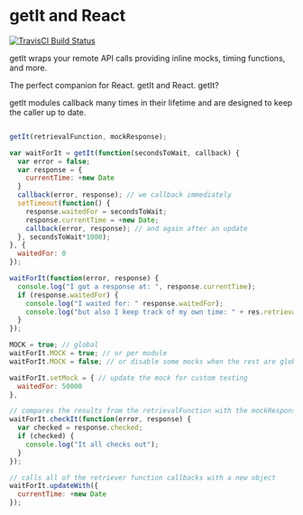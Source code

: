 getIt and React
===============

[![TravisCI Build Status](https://travis-ci.org/williamcotton/getit-and-react.svg)](https://travis-ci.org/williamcotton/getit-and-react)

getIt wraps your remote API calls providing inline mocks, timing functions, and more.
  
The perfect companion for React. getIt and React. getIt?
  
getIt modules callback many times in their lifetime and are designed to keep the caller up to date.

```javascript

getIt(retrievalFunction, mockResponse);

var waitForIt = getIt(function(secondsToWait, callback) {
  var error = false;
  var response = {
    currentTime: +new Date
  }
  callback(error, response); // we callback immediately
  setTimeout(function() {
    response.waitedFor = secondsToWait;
    response.currentTime = +new Date;
    callback(error, response); // and again after an update
  }, secondsToWait*1000);
}, {
  waitedFor: 0
});

waitForIt(function(error, response) {
  console.log("I got a response at: ", response.currentTime);
  if (response.waitedFor) {
    console.log("I waited for: " response.waitedFor);
    console.log("but also I keep track of my own time: " + res.retrievalTime);
  }
});

MOCK = true; // global
waitForIt.MOCK = true; // or per module
waitForIt.MOCK = false; // or disable some mocks when the rest are global

waitForIt.setMock = { // update the mock for custom testing
  waitedFor: 50000
},

// compares the results from the retrievalFunction with the mockResponse and lets you know if the API has changed
waitForIt.checkIt(function(error, response) {
  var checked = response.checked;
  if (checked) {
    console.log("It all checks out");
  }
});

// calls all of the retriever function callbacks with a new object
waitForIt.updateWith({
  currentTime: +new Date
});

```